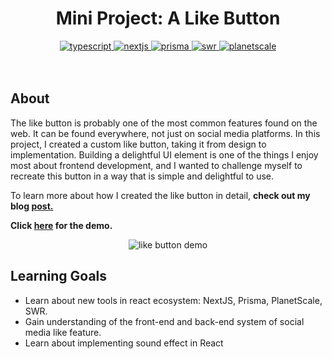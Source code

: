 <h1 align="center">Mini Project: A Like Button</h1>
<div align="center">
  
<a href="https://www.typescriptlang.org/">
  <img src="https://img.shields.io/badge/TypeScript-5.0.0-%233178C6?logo=typescript" alt="typescript"/>
</a>
<a href="https://nextjs.org/">
  <img src="https://img.shields.io/badge/Next.js-14.0.1-%23000000?logo=next.js" alt="nextjs"/>
</a>
<a href="https://www.prisma.io/">
  <img src="https://img.shields.io/badge/Prisma-5.6.0-%232D3748?logo=prisma" alt="prisma" />
</a>
<a href="https://swr.vercel.app/">
  <img src="https://img.shields.io/badge/SWR-2.2.4-%23000000?logo=swr" alt="swr"/>
</a>
<a href="https://planetscale.com/">
  <img src="https://img.shields.io/badge/PlanetScale-%23000000?logo=planetscale" alt="planetscale"/>
</a>
</div>

<br>
<br>

<div > 
  <h2>About</h4>
  <p>The like button is probably one of the most common features found on the web. It can be found everywhere, not just on social media platforms. In this project, I created a custom like button, taking it from design to implementation. Building a delightful UI element is one of the things I enjoy most about frontend development, and I wanted to challenge myself to recreate this button in a way that is simple and delightful to use. </p>
  <p>To learn more about how I created the like button in detail, <b>check out my blog <a href="https://medium.com/@taekbeen93/mini-project-how-i-built-a-full-stack-like-button-from-design-to-implementation-701edc1a0f0c">post.</a></b></p>
  <p><b>Click <a href="https://full-of-likes.vercel.app/">here</a> for the demo.</b></p>
</div>


<div align="center">
  <img src="https://github.com/tnamdevnote/mini-project-like-button/assets/44216709/6b4bce1f-c235-4953-b5fa-efe228f6aa61" alt="like button demo"/>
</div>

## Learning Goals
- Learn about new tools in react ecosystem: NextJS, Prisma, PlanetScale, SWR.
- Gain understanding of the front-end and back-end system of social media like feature.
- Learn about implementing sound effect in React
